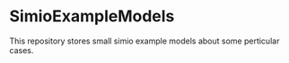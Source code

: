 # SimioExampleModels
This repository stores small simio example models about some perticular cases.
